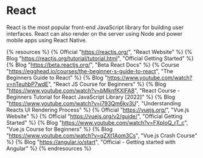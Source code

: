 <DedicatedRoadmap
  href='/react'
  title='React Roadmap'
  description='Click to check the detailed React Roadmap.'
/>

# React

React is the most popular front-end JavaScript library for building user interfaces. React can also render on the server using Node and power mobile apps using React Native.

{% resources %}
  {% Official "https://reactjs.org/", "React Website" %}
  {% Blog "https://reactjs.org/tutorial/tutorial.html", "Official Getting Started" %}
  {% Blog "https://beta.reactjs.org/", "Beta React Docs" %}
  {% Course "https://egghead.io/courses/the-beginner-s-guide-to-react", "The Beginners Guide to React" %}
  {% Blog "https://www.youtube.com/watch?v=nTeuhbP7wdE", "React JS Course for Beginners" %}
  {% Blog "https://www.youtube.com/watch?v=bMknfKXIFA8", "React Course - Beginners Tutorial for React JavaScript Library [2022]" %}
  {% Blog "https://www.youtube.com/watch?v=i793Qm6kv3U", "Understanding Reacts UI Rendering Process" %}
  {% Official "https://vuejs.org/", "Vue.js Website" %}
  {% Official "https://vuejs.org/v2/guide/", "Official Getting Started" %}
  {% Blog "https://www.youtube.com/watch?v=FXpIoQ_rT_c", "Vue.js Course for Beginners" %}
  {% Blog "https://www.youtube.com/watch?v=qZXt1Aom3Cs", "Vue.js Crash Course" %}
  {% Blog "https://angular.io/start", "Official - Getting started with Angular" %}
{% endresources %}

